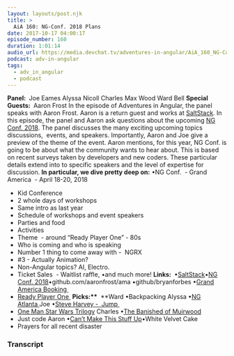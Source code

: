 ```yaml
---
layout: layouts/post.njk
title: >
  AiA 160: NG-Conf. 2018 Plans
date: 2017-10-17 04:00:17
episode_number: 160
duration: 1:01:14
audio_url: https://media.devchat.tv/adventures-in-angular/AiA_160_NG-Conf._2018_Plans.mp3
podcast: adv-in-angular
tags:
  - adv_in_angular
  - podcast
---
```


**Panel:&nbsp;** Joe Eames Alyssa Nicoll Charles Max Wood Ward Bell **Special Guests:&nbsp;** Aaron Frost In the episode of Adventures in Angular, the panel speaks with Aaron Frost. Aaron is a return guest and works at [SaltStack](https://saltstack.com). In this episode, the panel and Aaron ask questions about the upcoming [NG Conf. 2018](http://NG%20Conf.%202018). The panel discusses the many exciting upcoming topics discussions,&nbsp; events, and speakers. Importantly, Aaron and Joe give a preview of the theme of the event. Aaron mentions, for this year, NG Conf. is going to be about what the community wants to hear about. This is based on recent surveys taken by developers and new coders. These particular details extend into to specific speakers and the level of expertise for discussion. **In particular, we dive pretty deep on:** •NG Conf.&nbsp; - Grand America&nbsp; - April 18-20, 2018

- Kid Conference
- 2 whole days of workshops
- Same intro as last year
- Schedule of workshops and event speakers
- Parties and food
- Activities
- Theme&nbsp; - around “Ready Player One” - 80s
- Who is coming and who is speaking
- Number 1 thing to come away with -&nbsp; NGRX
- #3 - Actually Animation?
- Non-Angular topics? AI, Electro.
- Ticket Sales&nbsp; - Waitlist raffle,
  •and much more! **Links:&nbsp;** •[SaltStack](https://saltstack.com)•[NG Conf. 2018](http://NG%20Conf.%202018)•github.com/aaronfrost/ama •github/bryanforbes •[Grand America Booking&nbsp;](https://reservations.travelclick.com/5003?groupID=1780825#/datesofstay)
- [Ready Player One&nbsp;](https://www.amazon.com/dp/B004J4WKUQ/ref=dp-kindle-redirect?_encoding=UTF8&btkr=1)
  **Picks:\*\*** &nbsp;\*\*Ward •Backpacking Alyssa •[NG Atlanta&nbsp;](http://ng-atl.org)Joe •[Steve Harvey -&nbsp; Jump&nbsp;](https://www.youtube.com/watch?v=ypDytWpLcOo)
- [One Man Star Wars Trilogy](https://onemanstarwars.com/about/)
  Charles •[The Banished of Muirwood](https://www.amazon.com/Banished-Muirwood-Covenant-Book-ebook/dp/B00TOV0U7O/ref=sr_1_1?s=books&ie=UTF8&qid=1508214318&sr=1-1&keywords=the+banished+of+muirwood)
- Just code
  Aaron •[Can’t Make This Stuff Up](https://www.amazon.com/Cant-Make-This-Stuff-Life-Changing/dp/1476764441)•White Velvet Cake
- Prayers for all recent disaster

### Transcript
